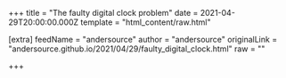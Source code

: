 
+++
title = "The faulty digital clock problem"
date = 2021-04-29T20:00:00.000Z
template = "html_content/raw.html"

[extra]
feedName = "andersource"
author = "andersource"
originalLink = "andersource.github.io/2021/04/29/faulty_digital_clock.html"
raw = ""

+++

